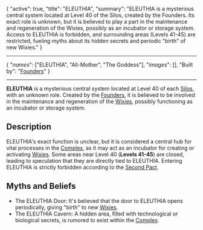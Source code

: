 <!--METADATA-->

{
	"active": true,
	"title": "ELEUTHIA",
	"summary": "ELEUTHIA is a mysterious central system located at Level 40 of the Silos, created by the Founders. Its exact role is unknown, but it is believed to play a part in the maintenance and regeneration of the Wixies, possibly as an incubator or storage system. Access to ELEUTHIA is forbidden, and surrounding areas (Levels 41-45) are restricted, fueling myths about its hidden secrets and periodic \"birth\" of new Wixies."
}

<!--METADATA-->
---
<!--INFOBOX-->

{
	"_names_": ["ELEUTHIA", "All-Mother", "The Goddess"],
	"_images_": [],
	"Built by": "[Founders](wiki://founders)"
}

<!--INFOBOX-->
---
<!--CONTENT-->

**ELEUTHIA** is a mysterious central system located at Level 40 of each [Silos](wiki://silo), with an unknown role. Created by the [Founders](wiki://founders), it is believed to be involved in the maintenance and regeneration of the [Wixies](wiki://wixi), possibly functioning as an incubator or storage system.

## Description

ELEUTHIA's exact function is unclear, but it is considered a central hub for vital processes in the [Complex](wiki://complex), as it may act as an incubator for creating or activating [Wixies](wiki://wixi).
Some areas near Level 40 (**Levels 41-45**) are closed, leading to speculation that they are directly tied to ELEUTHIA.
Entering ELEUTHIA is strictly forbidden according to the [Second Pact](wiki://second-pact).

## Myths and Beliefs

- The ELEUTHIA Door: It's believed that the door to ELEUTHIA opens periodically, giving "birth" to new [Wixies](wiki://wixi).
- The ELEUTHIA Cavern: A hidden area, filled with technological or biological secrets, is rumored to exist within the [Complex](wiki://complex).

<!--CONTENT-->
